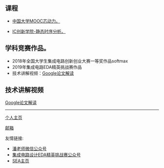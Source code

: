 课程
---

- [中国大学MOOC芯动力。](./class1)

- [IC创新学院-静态时序分析。](./class2)


学科竞赛作品。
---

- 2018年全国大学生集成电路创新创业大赛一等奖作品softmax
- 2019年集成电路EDA精英挑战赛作品
- 技术讲解视频：[Google论文解读](https://www.moore8.com/courses/2920)


技术讲解视频
---
[Google论文解读](https://www.moore8.com/courses/2920)


- - -

[个人主页](https://faculty.swjtu.edu.cn/dizhixiong/zh_CN/index.htm)

[邮箱](mailto:zxdi@home.swjtu.edu.cn)

友情链接:

- [潘老师微信公众号](.)
- [集成电路设计EDA精英挑战赛公众号](.)
- [SEA主页](.)
